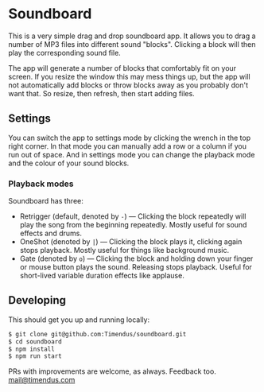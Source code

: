 # Soundboard

This is a very simple drag and drop soundboard app. It allows you to drag a number of MP3 files into different sound "blocks". Clicking a block will then play the corresponding sound file.

The app will generate a number of blocks that comfortably fit on your screen. If you resize the window this may mess things up, but the app will not automatically add blocks or throw blocks away as you probably don't want that. So resize, then refresh, then start adding files.

## Settings

You can switch the app to settings mode by clicking the wrench in the top right corner. In that mode you can manually add a row or a column if you run out of space. And in settings mode you can change the playback mode and the colour of your sound blocks.

### Playback modes

Soundboard has three:

* Retrigger (default, denoted by `-`) — Clicking the block repeatedly will play the song from the beginning repeatedly. Mostly useful for sound effects and drums.
* OneShot (denoted by `|`) — Clicking the block plays it, clicking again stops playback. Mostly useful for things like background music.
* Gate (denoted by `o`) — Clicking the block and holding down your finger or mouse button plays the sound. Releasing stops playback. Useful for short-lived variable duration effects like applause.

## Developing

This should get you up and running locally:

```bash
$ git clone git@github.com:Timendus/soundboard.git
$ cd soundboard
$ npm install
$ npm run start
```

PRs with improvements are welcome, as always. Feedback too. mail@timendus.com
